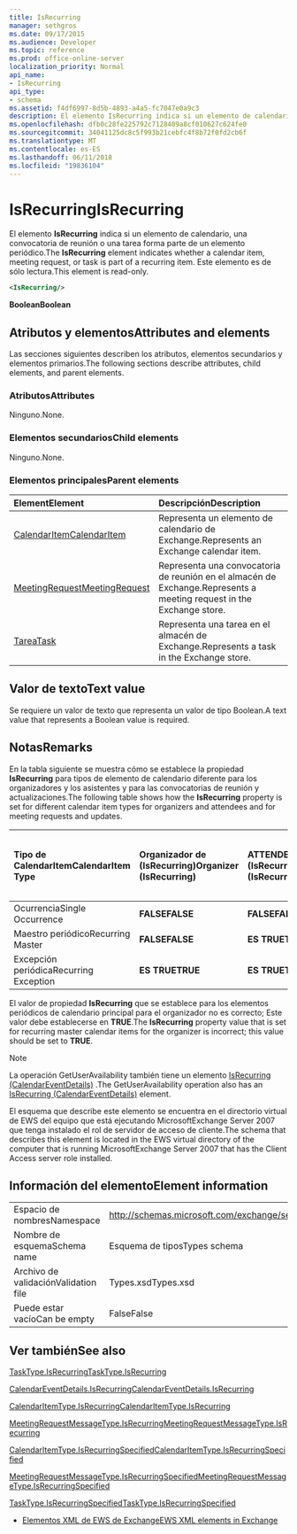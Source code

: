 ```yaml
---
title: IsRecurring
manager: sethgros
ms.date: 09/17/2015
ms.audience: Developer
ms.topic: reference
ms.prod: office-online-server
localization_priority: Normal
api_name:
- IsRecurring
api_type:
- schema
ms.assetid: f4df6997-8d5b-4893-a4a5-fc7047e0a9c3
description: El elemento IsRecurring indica si un elemento de calendario, una convocatoria de reunión o una tarea forma parte de un elemento periódico. Este elemento es de sólo lectura.
ms.openlocfilehash: dfb0c28fe225792c7128409a8cf010627c624fe0
ms.sourcegitcommit: 34041125dc8c5f993b21cebfc4f8b72f0fd2cb6f
ms.translationtype: MT
ms.contentlocale: es-ES
ms.lasthandoff: 06/11/2018
ms.locfileid: "19836104"
---
```

# <a name="isrecurring"></a><span data-ttu-id="4d6e7-104">IsRecurring</span><span class="sxs-lookup"><span data-stu-id="4d6e7-104">IsRecurring</span></span>

<span data-ttu-id="4d6e7-105">El elemento **IsRecurring** indica si un elemento de calendario, una convocatoria de reunión o una tarea forma parte de un elemento periódico.</span><span class="sxs-lookup"><span data-stu-id="4d6e7-105">The **IsRecurring** element indicates whether a calendar item, meeting request, or task is part of a recurring item.</span></span> <span data-ttu-id="4d6e7-106">Este elemento es de sólo lectura.</span><span class="sxs-lookup"><span data-stu-id="4d6e7-106">This element is read-only.</span></span> 
  
```xml
<IsRecurring/>
```

 <span data-ttu-id="4d6e7-107">**Boolean**</span><span class="sxs-lookup"><span data-stu-id="4d6e7-107">**Boolean**</span></span>
## <a name="attributes-and-elements"></a><span data-ttu-id="4d6e7-108">Atributos y elementos</span><span class="sxs-lookup"><span data-stu-id="4d6e7-108">Attributes and elements</span></span>

<span data-ttu-id="4d6e7-109">Las secciones siguientes describen los atributos, elementos secundarios y elementos primarios.</span><span class="sxs-lookup"><span data-stu-id="4d6e7-109">The following sections describe attributes, child elements, and parent elements.</span></span>
  
### <a name="attributes"></a><span data-ttu-id="4d6e7-110">Atributos</span><span class="sxs-lookup"><span data-stu-id="4d6e7-110">Attributes</span></span>

<span data-ttu-id="4d6e7-111">Ninguno.</span><span class="sxs-lookup"><span data-stu-id="4d6e7-111">None.</span></span>
  
### <a name="child-elements"></a><span data-ttu-id="4d6e7-112">Elementos secundarios</span><span class="sxs-lookup"><span data-stu-id="4d6e7-112">Child elements</span></span>

<span data-ttu-id="4d6e7-113">Ninguno.</span><span class="sxs-lookup"><span data-stu-id="4d6e7-113">None.</span></span>
  
### <a name="parent-elements"></a><span data-ttu-id="4d6e7-114">Elementos principales</span><span class="sxs-lookup"><span data-stu-id="4d6e7-114">Parent elements</span></span>

|<span data-ttu-id="4d6e7-115">**Element**</span><span class="sxs-lookup"><span data-stu-id="4d6e7-115">**Element**</span></span>|<span data-ttu-id="4d6e7-116">**Descripción**</span><span class="sxs-lookup"><span data-stu-id="4d6e7-116">**Description**</span></span>|
|:-----|:-----|
|[<span data-ttu-id="4d6e7-117">CalendarItem</span><span class="sxs-lookup"><span data-stu-id="4d6e7-117">CalendarItem</span></span>](calendaritem.md) <br/> |<span data-ttu-id="4d6e7-118">Representa un elemento de calendario de Exchange.</span><span class="sxs-lookup"><span data-stu-id="4d6e7-118">Represents an Exchange calendar item.</span></span>  <br/> |
|[<span data-ttu-id="4d6e7-119">MeetingRequest</span><span class="sxs-lookup"><span data-stu-id="4d6e7-119">MeetingRequest</span></span>](meetingrequest.md) <br/> |<span data-ttu-id="4d6e7-120">Representa una convocatoria de reunión en el almacén de Exchange.</span><span class="sxs-lookup"><span data-stu-id="4d6e7-120">Represents a meeting request in the Exchange store.</span></span>  <br/> |
|[<span data-ttu-id="4d6e7-121">Tarea</span><span class="sxs-lookup"><span data-stu-id="4d6e7-121">Task</span></span>](task.md) <br/> |<span data-ttu-id="4d6e7-122">Representa una tarea en el almacén de Exchange.</span><span class="sxs-lookup"><span data-stu-id="4d6e7-122">Represents a task in the Exchange store.</span></span>  <br/> |
   
## <a name="text-value"></a><span data-ttu-id="4d6e7-123">Valor de texto</span><span class="sxs-lookup"><span data-stu-id="4d6e7-123">Text value</span></span>

<span data-ttu-id="4d6e7-124">Se requiere un valor de texto que representa un valor de tipo Boolean.</span><span class="sxs-lookup"><span data-stu-id="4d6e7-124">A text value that represents a Boolean value is required.</span></span>
  
## <a name="remarks"></a><span data-ttu-id="4d6e7-125">Notas</span><span class="sxs-lookup"><span data-stu-id="4d6e7-125">Remarks</span></span>

<span data-ttu-id="4d6e7-126">En la tabla siguiente se muestra cómo se establece la propiedad **IsRecurring** para tipos de elemento de calendario diferente para los organizadores y los asistentes y para las convocatorias de reunión y actualizaciones.</span><span class="sxs-lookup"><span data-stu-id="4d6e7-126">The following table shows how the **IsRecurring** property is set for different calendar item types for organizers and attendees and for meeting requests and updates.</span></span> 
  
|<span data-ttu-id="4d6e7-127">**Tipo de CalendarItem**</span><span class="sxs-lookup"><span data-stu-id="4d6e7-127">**CalendarItem Type**</span></span>|<span data-ttu-id="4d6e7-128">**Organizador de <br/> (IsRecurring)**</span><span class="sxs-lookup"><span data-stu-id="4d6e7-128">**Organizer  <br/> (IsRecurring)**</span></span>|<span data-ttu-id="4d6e7-129">**ATTENDEE <br/> (IsRecurring)**</span><span class="sxs-lookup"><span data-stu-id="4d6e7-129">**Attendee  <br/> (IsRecurring)**</span></span>|<span data-ttu-id="4d6e7-130">**Solicitud y actualización de la reunión <br/> (IsRecurring)**</span><span class="sxs-lookup"><span data-stu-id="4d6e7-130">**Meeting request/update  <br/> (IsRecurring)**</span></span>|
|:-----|:-----|:-----|:-----|
|<span data-ttu-id="4d6e7-131">Ocurrencia</span><span class="sxs-lookup"><span data-stu-id="4d6e7-131">Single Occurrence</span></span>  <br/> |<span data-ttu-id="4d6e7-132">**FALSE**</span><span class="sxs-lookup"><span data-stu-id="4d6e7-132">**FALSE**</span></span> <br/> |<span data-ttu-id="4d6e7-133">**FALSE**</span><span class="sxs-lookup"><span data-stu-id="4d6e7-133">**FALSE**</span></span> <br/> |<span data-ttu-id="4d6e7-134">**FALSE**</span><span class="sxs-lookup"><span data-stu-id="4d6e7-134">**FALSE**</span></span> <br/> |
|<span data-ttu-id="4d6e7-135">Maestro periódico</span><span class="sxs-lookup"><span data-stu-id="4d6e7-135">Recurring Master</span></span>  <br/> |<span data-ttu-id="4d6e7-136">**FALSE**</span><span class="sxs-lookup"><span data-stu-id="4d6e7-136">**FALSE**</span></span> <br/> |<span data-ttu-id="4d6e7-137">**ES TRUE**</span><span class="sxs-lookup"><span data-stu-id="4d6e7-137">**TRUE**</span></span> <br/> |<span data-ttu-id="4d6e7-138">**ES TRUE**</span><span class="sxs-lookup"><span data-stu-id="4d6e7-138">**TRUE**</span></span> <br/> |
|<span data-ttu-id="4d6e7-139">Excepción periódica</span><span class="sxs-lookup"><span data-stu-id="4d6e7-139">Recurring Exception</span></span>  <br/> |<span data-ttu-id="4d6e7-140">**ES TRUE**</span><span class="sxs-lookup"><span data-stu-id="4d6e7-140">**TRUE**</span></span> <br/> |<span data-ttu-id="4d6e7-141">**ES TRUE**</span><span class="sxs-lookup"><span data-stu-id="4d6e7-141">**TRUE**</span></span> <br/> |<span data-ttu-id="4d6e7-142">**ES TRUE**</span><span class="sxs-lookup"><span data-stu-id="4d6e7-142">**TRUE**</span></span> <br/> |
   
<span data-ttu-id="4d6e7-143">El valor de propiedad **IsRecurring** que se establece para los elementos periódicos de calendario principal para el organizador no es correcto; Este valor debe establecerse en **TRUE**.</span><span class="sxs-lookup"><span data-stu-id="4d6e7-143">The **IsRecurring** property value that is set for recurring master calendar items for the organizer is incorrect; this value should be set to **TRUE**.</span></span> 
  
> [!NOTE]
> <span data-ttu-id="4d6e7-144">La operación GetUserAvailability también tiene un elemento [IsRecurring (CalendarEventDetails)](isrecurring-calendareventdetails.md) .</span><span class="sxs-lookup"><span data-stu-id="4d6e7-144">The GetUserAvailability operation also has an [IsRecurring (CalendarEventDetails)](isrecurring-calendareventdetails.md) element.</span></span> 
  
<span data-ttu-id="4d6e7-145">El esquema que describe este elemento se encuentra en el directorio virtual de EWS del equipo que está ejecutando MicrosoftExchange Server 2007 que tenga instalado el rol de servidor de acceso de cliente.</span><span class="sxs-lookup"><span data-stu-id="4d6e7-145">The schema that describes this element is located in the EWS virtual directory of the computer that is running MicrosoftExchange Server 2007 that has the Client Access server role installed.</span></span>
  
## <a name="element-information"></a><span data-ttu-id="4d6e7-146">Información del elemento</span><span class="sxs-lookup"><span data-stu-id="4d6e7-146">Element information</span></span>

|||
|:-----|:-----|
|<span data-ttu-id="4d6e7-147">Espacio de nombres</span><span class="sxs-lookup"><span data-stu-id="4d6e7-147">Namespace</span></span>  <br/> |http://schemas.microsoft.com/exchange/services/2006/types  <br/> |
|<span data-ttu-id="4d6e7-148">Nombre de esquema</span><span class="sxs-lookup"><span data-stu-id="4d6e7-148">Schema name</span></span>  <br/> |<span data-ttu-id="4d6e7-149">Esquema de tipos</span><span class="sxs-lookup"><span data-stu-id="4d6e7-149">Types schema</span></span>  <br/> |
|<span data-ttu-id="4d6e7-150">Archivo de validación</span><span class="sxs-lookup"><span data-stu-id="4d6e7-150">Validation file</span></span>  <br/> |<span data-ttu-id="4d6e7-151">Types.xsd</span><span class="sxs-lookup"><span data-stu-id="4d6e7-151">Types.xsd</span></span>  <br/> |
|<span data-ttu-id="4d6e7-152">Puede estar vacío</span><span class="sxs-lookup"><span data-stu-id="4d6e7-152">Can be empty</span></span>  <br/> |<span data-ttu-id="4d6e7-153">False</span><span class="sxs-lookup"><span data-stu-id="4d6e7-153">False</span></span>  <br/> |
   
## <a name="see-also"></a><span data-ttu-id="4d6e7-154">Ver también</span><span class="sxs-lookup"><span data-stu-id="4d6e7-154">See also</span></span>



[<span data-ttu-id="4d6e7-155">TaskType.IsRecurring</span><span class="sxs-lookup"><span data-stu-id="4d6e7-155">TaskType.IsRecurring</span></span>](https://msdn.microsoft.com/library/ExchangeWebServices.TaskType.IsRecurring.aspx)
  
[<span data-ttu-id="4d6e7-156">CalendarEventDetails.IsRecurring</span><span class="sxs-lookup"><span data-stu-id="4d6e7-156">CalendarEventDetails.IsRecurring</span></span>](https://msdn.microsoft.com/library/ExchangeWebServices.CalendarEventDetails.IsRecurring.aspx)
  
[<span data-ttu-id="4d6e7-157">CalendarItemType.IsRecurring</span><span class="sxs-lookup"><span data-stu-id="4d6e7-157">CalendarItemType.IsRecurring</span></span>](https://msdn.microsoft.com/library/ExchangeWebServices.CalendarItemType.IsRecurring.aspx)
  
[<span data-ttu-id="4d6e7-158">MeetingRequestMessageType.IsRecurring</span><span class="sxs-lookup"><span data-stu-id="4d6e7-158">MeetingRequestMessageType.IsRecurring</span></span>](https://msdn.microsoft.com/library/ExchangeWebServices.MeetingRequestMessageType.IsRecurring.aspx)
  
[<span data-ttu-id="4d6e7-159">CalendarItemType.IsRecurringSpecified</span><span class="sxs-lookup"><span data-stu-id="4d6e7-159">CalendarItemType.IsRecurringSpecified</span></span>](https://msdn.microsoft.com/library/ExchangeWebServices.CalendarItemType.IsRecurringSpecified.aspx)
  
[<span data-ttu-id="4d6e7-160">MeetingRequestMessageType.IsRecurringSpecified</span><span class="sxs-lookup"><span data-stu-id="4d6e7-160">MeetingRequestMessageType.IsRecurringSpecified</span></span>](https://msdn.microsoft.com/library/ExchangeWebServices.MeetingRequestMessageType.IsRecurringSpecified.aspx)
  
[<span data-ttu-id="4d6e7-161">TaskType.IsRecurringSpecified</span><span class="sxs-lookup"><span data-stu-id="4d6e7-161">TaskType.IsRecurringSpecified</span></span>](https://msdn.microsoft.com/library/ExchangeWebServices.TaskType.IsRecurringSpecified.aspx)


- [<span data-ttu-id="4d6e7-162">Elementos XML de EWS de Exchange</span><span class="sxs-lookup"><span data-stu-id="4d6e7-162">EWS XML elements in Exchange</span></span>](ews-xml-elements-in-exchange.md)

